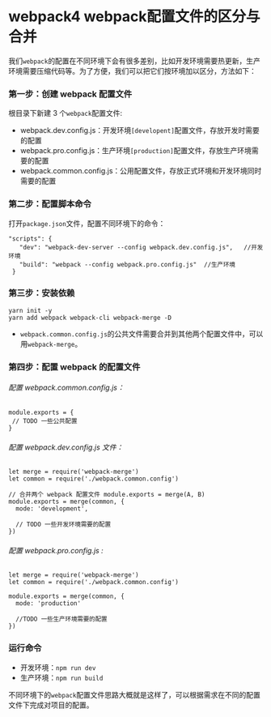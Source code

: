# webpack4 webpack配置文件的区分与合并

我们`webpack`的配置在不同环境下会有很多差别，比如开发环境需要热更新，生产环境需要压缩代码等。为了方便，我们可以把它们按环境加以区分，方法如下：


### 第一步：创建 webpack 配置文件

根目录下新建 3 个`webpack`配置文件:

- webpack.dev.config.js：开发环境`[developent]`配置文件，存放开发时需要的配置
- webpack.pro.config.js：生产环境`[production]`配置文件，存放生产环境需要的配置
- webpack.common.config.js：公用配置文件，存放正式环境和开发环境同时需要的配置


### 第二步：配置脚本命令

打开`package.json`文件，配置不同环境下的命令：

```
"scripts": {
   "dev": "webpack-dev-server --config webpack.dev.config.js",   //开发环境
   "build": "webpack --config webpack.pro.config.js"  //生产环境
 }
```


### 第三步：安装依赖

```
yarn init -y
yarn add webpack webpack-cli webpack-merge -D
```

- `webpack.common.config.js`的公共文件需要合并到其他两个配置文件中，可以用`webpack-merge`。


### 第四步：配置 webpack 的配置文件

###### 配置 webpack.common.config.js：

```
module.exports = {
 // TODO 一些公共配置
}
```

###### 配置 webpack.dev.config.js 文件：

```
let merge = require('webpack-merge')
let common = require('./webpack.common.config')

// 合并两个 webpack 配置文件 module.exports = merge(A, B)
module.exports = merge(common, {
  mode: 'development',

  // TODO 一些开发环境需要的配置
})
```

###### 配置 webpack.pro.config.js :

```
let merge = require('webpack-merge')
let common = require('./webpack.common.config')

module.exports = merge(common, {
  mode: 'production'

  //TODO 一些生产环境需要的配置
})
```


### 运行命令

- 开发环境：```npm run dev```
- 生产环境：```npm run build```

不同环境下的`webpack`配置文件思路大概就是这样了，可以根据需求在不同的配置文件下完成对项目的配置。
 
 
